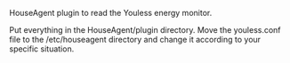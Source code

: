 HouseAgent plugin to read the Youless energy monitor.

Put everything in the HouseAgent/plugin directory. Move the youless.conf file to the /etc/houseagent directory and change it according to your specific situation.

